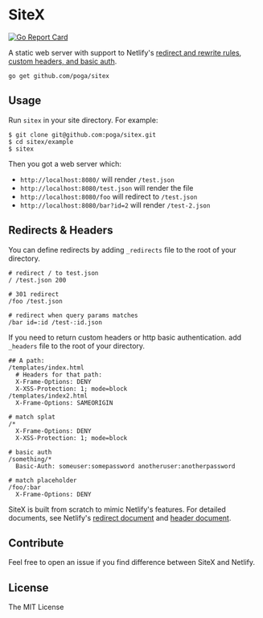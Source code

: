# SiteX

[![Go Report Card](https://goreportcard.com/badge/github.com/poga/sitex)](https://goreportcard.com/report/github.com/poga/sitex)

A static web server with support to Netlify's [redirect and rewrite rules](https://www.netlify.com/docs/redirects/), [custom headers, and basic auth](https://www.netlify.com/docs/headers-and-basic-auth/).

`go get github.com/poga/sitex`

## Usage

Run `sitex` in your site directory. For example:

```
$ git clone git@github.com:poga/sitex.git
$ cd sitex/example
$ sitex
```
Then you got a web server which:

* `http://localhost:8080/` will render `/test.json`
* `http://localhost:8080/test.json` will render the file
* `http://localhost:8080/foo` will redirect to `/test.json`
* `http://localhost:8080/bar?id=2` will render `/test-2.json`

## Redirects & Headers

You can define redirects by adding `_redirects` file to the root of your directory.

```
# redirect / to test.json
/ /test.json 200

# 301 redirect
/foo /test.json

# redirect when query params matches
/bar id=:id /test-:id.json
```

If you need to return custom headers or http basic authentication. add `_headers` file to the root of your directory.

```
## A path:
/templates/index.html
  # Headers for that path:
  X-Frame-Options: DENY
  X-XSS-Protection: 1; mode=block
/templates/index2.html
  X-Frame-Options: SAMEORIGIN

# match splat
/*
  X-Frame-Options: DENY
  X-XSS-Protection: 1; mode=block

# basic auth
/something/*
  Basic-Auth: someuser:somepassword anotheruser:anotherpassword

# match placeholder
/foo/:bar
  X-Frame-Options: DENY
```

SiteX is built from scratch to mimic Netlify's features. For detailed documents, see Netlify's [redirect document](https://www.netlify.com/docs/redirects/) and [header document](https://www.netlify.com/docs/headers-and-basic-auth/).

## Contribute

Feel free to open an issue if you find difference between SiteX and Netlify.

## License

The MIT License

